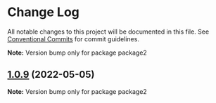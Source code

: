 # Change Log

All notable changes to this project will be documented in this file.
See [Conventional Commits](https://conventionalcommits.org) for commit guidelines.


**Note:** Version bump only for package package2






## [1.0.9](https://github.com/gladmustang/lernaDemo/compare/package2@1.0.8...package2@1.0.9) (2022-05-05)

**Note:** Version bump only for package package2
